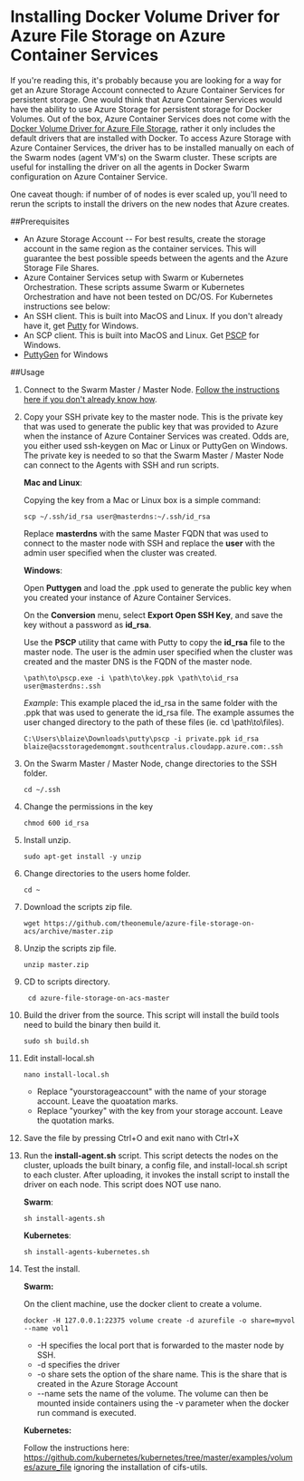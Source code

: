 Installing Docker Volume Driver for Azure File Storage on Azure Container Services
====

If you're reading this, it's probably because you are looking for a way for get an Azure Storage Account connected to Azure Container Services for persistent storage. One would think that Azure Container Services would have the ability to use Azure Storage for persistent storage for Docker Volumes. Out of the box, Azure Container Services does not come with the [Docker Volume Driver for Azure File Storage](https://github.com/Azure/azurefile-dockervolumedriver), rather it only includes the default drivers that are installed with Docker. To access Azure Storage with Azure Container Services, the driver has to be installed manually on each of the Swarm nodes (agent VM's) on the Swarm cluster. These scripts are useful for installing the driver on all the agents in Docker Swarm configuration on Azure Container Service.

One caveat though: if number of of nodes is ever scaled up, you'll need to rerun the scripts to install the drivers on the new nodes that Azure creates.

##Prerequisites

* An Azure Storage Account -- For best results, create the storage account in the same region as the container services. This will guarantee  the best possible speeds between the agents and the Azure Storage File Shares.
* Azure Container Services setup with Swarm or Kubernetes Orchestration. These scripts assume Swarm or Kubernetes Orchestration and have not been tested on DC/OS. For Kubernetes instructions see below:
* An SSH client. This is built into MacOS and Linux. If you don't already have it, get [Putty](http://www.chiark.greenend.org.uk/~sgtatham/putty/download.html) for Windows.
* An SCP client. This is built into MacOS and Linux. Get [PSCP](http://www.chiark.greenend.org.uk/~sgtatham/putty/download.html) for Windows.
* [PuttyGen](http://www.chiark.greenend.org.uk/~sgtatham/putty/download.html) for Windows

##Usage

1. Connect to the Swarm Master / Master Node. [Follow the instructions here if you don't already know how](https://docs.microsoft.com/en-us/azure/container-service/container-service-connect).

1. Copy your SSH private key to the master node. This is the private key that was used to generate the public key that was provided to Azure when the instance of Azure Container Services was created. Odds are, you either used ssh-keygen on Mac or Linux or PuttyGen on Windows. The private key is needed to so that the Swarm Master / Master Node can connect to the Agents with SSH and run scripts.

	**Mac and Linux**:

	Copying the key from a Mac or Linux box is a simple command:

	````
	scp ~/.ssh/id_rsa user@masterdns:~/.ssh/id_rsa
	````

	Replace **masterdns** with the same Master FQDN that was used to connect to the master node with SSH and replace the **user** with the admin user specified when the  cluster was created.

	**Windows**:

	Open **Puttygen** and load the .ppk used to generate the public key when you created your instance of Azure Container Services.

	On the **Conversion** menu, select **Export Open SSH Key**, and save the key without a password as **id_rsa**.

	Use the **PSCP** utility that came with Putty to copy the **id_rsa** file to the master node. The user is the admin user specified when the cluster was created and the master DNS is the FQDN of the master node.

	````
	\path\to\pscp.exe -i \path\to\key.ppk \path\to\id_rsa user@masterdns:.ssh
	````

	*Example*: This example placed the id_rsa in the same folder with the .ppk that was used to generate the id_rsa file. The example assumes the user changed directory to the path of these files (ie. cd \path\to\files).

	````
	C:\Users\blaize\Downloads\putty\pscp -i private.ppk id_rsa blaize@acsstoragedemomgmt.southcentralus.cloudapp.azure.com:.ssh
	````

1. On the Swarm Master / Master Node, change directories to the SSH folder.

	````
	cd ~/.ssh
	````

1. Change the permissions in the key

	````
	chmod 600 id_rsa
	````

1. Install unzip.

	````
	sudo apt-get install -y unzip
	````

1. Change directories to the users home folder.

	````
	cd ~
	````

1. Download the scripts zip file.

	````
	wget https://github.com/theonemule/azure-file-storage-on-acs/archive/master.zip
	````

1. Unzip the scripts zip file.

	````
	unzip master.zip
	````

1. CD to scripts directory.

	````
	 cd azure-file-storage-on-acs-master
	````

1. Build the driver from the source. This script will install the build tools need to build the binary then build it.

	````
	sudo sh build.sh
	````

1. Edit install-local.sh

	````
	nano install-local.sh
	````

	* Replace "yourstorageaccount" with the name of your storage account. Leave the quoatation marks.
	* Replace "yourkey" with the key from your storage account. Leave the quotation marks.

1. Save the file by pressing Ctrl+O and exit nano with Ctrl+X

1. Run the **install-agent.sh** script. This script detects the nodes on the cluster, uploads the built binary, a config file, and install-local.sh script to each cluster. After uploading, it invokes the install script to install the driver on each node. This script does NOT use nano.


	**Swarm**:

	````
	sh install-agents.sh
	````

	**Kubernetes**:

	````
	sh install-agents-kubernetes.sh
	````

1. Test the install.

	**Swarm:**

	On the client machine, use the docker client to create a volume.

	````
	docker -H 127.0.0.1:22375 volume create -d azurefile -o share=myvol --name vol1
	````
	* -H specifies the local port that is forwarded to the master node by SSH.
	* -d specifies the driver
	* -o share sets the option of the share name. This is the share that is created in the Azure Storage Account
	* --name sets the name of the volume. The volume can then be mounted inside containers using the -v parameter when the docker run command is executed.

	**Kubernetes:**

	Follow the instructions here: https://github.com/kubernetes/kubernetes/tree/master/examples/volumes/azure_file ignoring the installation of cifs-utils.
